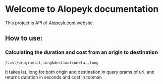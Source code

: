 # Welcome to Alopeyk documentation
This project is API of [Alopeyk.com](https://alopeyk.com/) website
## How to use:
### Calculating the duration and cost from an origin to destination

```
/cost/origin=lat,long&destination=lat,long
```

It takes lat, long for both origin and destination in query prams of url, and returns duration in seconds and cost in tooman
